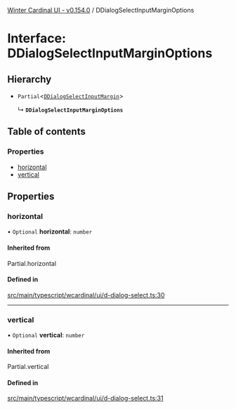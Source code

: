 [Winter Cardinal UI - v0.154.0](../index.md) / DDialogSelectInputMarginOptions

# Interface: DDialogSelectInputMarginOptions

## Hierarchy

- `Partial`<[`DDialogSelectInputMargin`](DDialogSelectInputMargin.md)\>

  ↳ **`DDialogSelectInputMarginOptions`**

## Table of contents

### Properties

- [horizontal](DDialogSelectInputMarginOptions.md#horizontal)
- [vertical](DDialogSelectInputMarginOptions.md#vertical)

## Properties

### horizontal

• `Optional` **horizontal**: `number`

#### Inherited from

Partial.horizontal

#### Defined in

[src/main/typescript/wcardinal/ui/d-dialog-select.ts:30](https://github.com/winter-cardinal/winter-cardinal-ui/blob/v0.154.0/src/main/typescript/wcardinal/ui/d-dialog-select.ts#L30)

___

### vertical

• `Optional` **vertical**: `number`

#### Inherited from

Partial.vertical

#### Defined in

[src/main/typescript/wcardinal/ui/d-dialog-select.ts:31](https://github.com/winter-cardinal/winter-cardinal-ui/blob/v0.154.0/src/main/typescript/wcardinal/ui/d-dialog-select.ts#L31)
